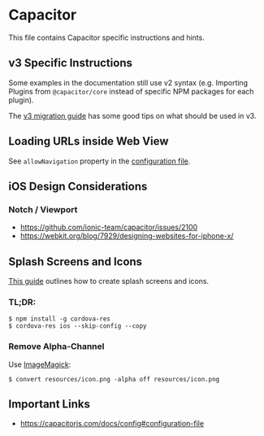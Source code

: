 # Capacitor

This file contains Capacitor specific instructions and hints.

## v3 Specific Instructions

Some examples in the documentation still use v2 syntax (e.g. Importing Plugins from `@capacitor/core` instead of specific NPM packages for each plugin).

The [v3 migration guide](https://capacitorjs.com/docs/updating/3-0) has some good tips on what should be used in v3.

## Loading URLs inside Web View

See `allowNavigation` property in the [configuration file](https://capacitorjs.com/docs/config#configuration-file).

## iOS Design Considerations

### Notch / Viewport

- https://github.com/ionic-team/capacitor/issues/2100
- https://webkit.org/blog/7929/designing-websites-for-iphone-x/

## Splash Screens and Icons

[This guide](https://capacitorjs.com/docs/guides/splash-screens-and-icons) outlines how to create splash screens and icons. 

### TL;DR:

```shell
$ npm install -g cordova-res
$ cordova-res ios --skip-config --copy
```

### Remove Alpha-Channel

Use [ImageMagick](https://stackoverflow.com/a/28937338/5882689):

```shell
$ convert resources/icon.png -alpha off resources/icon.png
```

## Important Links

- https://capacitorjs.com/docs/config#configuration-file
